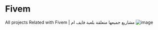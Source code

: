 # Fivem
All projects Related with Fivem | مشاريع جميعها متعلقة بلعبة فايف ام
![image](https://user-images.githubusercontent.com/108237989/181445397-5cb20805-b87f-44f1-b26a-b783653c0490.png)
